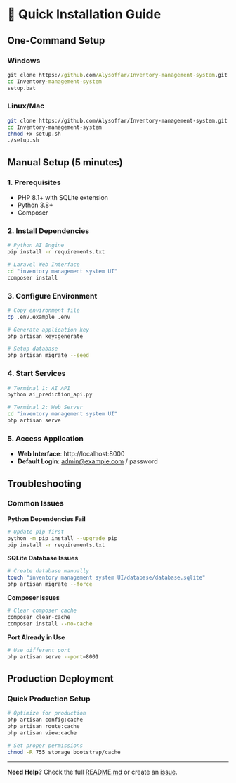 # 🚀 Quick Installation Guide

## One-Command Setup

### Windows
```cmd
git clone https://github.com/Alysoffar/Inventory-management-system.git
cd Inventory-management-system
setup.bat
```

### Linux/Mac
```bash
git clone https://github.com/Alysoffar/Inventory-management-system.git
cd Inventory-management-system
chmod +x setup.sh
./setup.sh
```

## Manual Setup (5 minutes)

### 1. Prerequisites
- PHP 8.1+ with SQLite extension
- Python 3.8+
- Composer

### 2. Install Dependencies
```bash
# Python AI Engine
pip install -r requirements.txt

# Laravel Web Interface
cd "inventory management system UI"
composer install
```

### 3. Configure Environment
```bash
# Copy environment file
cp .env.example .env

# Generate application key
php artisan key:generate

# Setup database
php artisan migrate --seed
```

### 4. Start Services
```bash
# Terminal 1: AI API
python ai_prediction_api.py

# Terminal 2: Web Server
cd "inventory management system UI"
php artisan serve
```

### 5. Access Application
- **Web Interface**: http://localhost:8000
- **Default Login**: admin@example.com / password

## Troubleshooting

### Common Issues

**Python Dependencies Fail**
```bash
# Update pip first
python -m pip install --upgrade pip
pip install -r requirements.txt
```

**SQLite Database Issues**
```bash
# Create database manually
touch "inventory management system UI/database/database.sqlite"
php artisan migrate --force
```

**Composer Issues**
```bash
# Clear composer cache
composer clear-cache
composer install --no-cache
```

**Port Already in Use**
```bash
# Use different port
php artisan serve --port=8001
```

## Production Deployment

### Quick Production Setup
```bash
# Optimize for production
php artisan config:cache
php artisan route:cache
php artisan view:cache

# Set proper permissions
chmod -R 755 storage bootstrap/cache
```

---

**Need Help?** Check the full [README.md](README.md) or create an [issue](https://github.com/Alysoffar/Inventory-management-system/issues).
